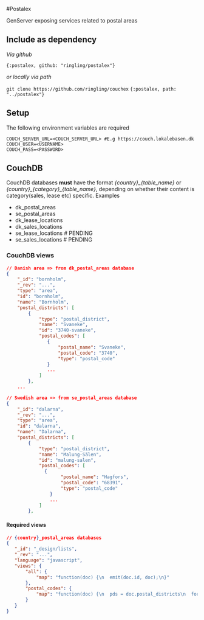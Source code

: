 #Postalex

GenServer exposing services related to postal areas


## Include as dependency
_Via github_

`{:postalex, github: "ringling/postalex"}`

_or locally via path_


`git clone https://github.com/ringling/couchex`
`{:postalex, path: "../postalex"}`

## Setup

The following environment variables are required
```
COUCH_SERVER_URL=<COUCH_SERVER_URL> #E.g https://couch.lokalebasen.dk
COUCH_USER=<USERNAME>
COUCH_PASS=<PASSWORD>
```

## CouchDB

CouchDB databases __must__ have the format *{country}\_{table_name}* or *{country}\_{category}\_{table_name}*, depending on whether their content is category(sales, lease etc) specific. Examples


* dk_postal_areas
* se_postal_areas
* dk_lease_locations
* dk_sales_locations
* se_lease_locations # PENDING
* se_sales_locations # PENDING

### CouchDB views


```json
// Danish area => from dk_postal_areas database
{
	"_id": "bornholm",
	"_rev": "...",
	"type": "area",
	"id": "bornholm",
	"name": "Bornholm",
	"postal_districts": [
		{
			"type": "postal_district",
			"name": "Svaneke",
			"id": "3740-svaneke",
			"postal_codes": [
			   {
			       "postal_name": "Svaneke",
			       "postal_code": "3740",
			       "type": "postal_code"
			   }
			   ...
			]
		},
	...

```

```json
// Swedish area => from se_postal_areas database
{
	"_id": "dalarna",
	"_rev": "...",
	"type": "area",
	"id": "dalarna",
	"name": "Dalarna",
	"postal_districts": [
		{
			"type": "postal_district",
			"name": "Malung-Sälen",
			"id": "malung-salen",
			"postal_codes": [
			  {
					"postal_name": "Hagfors",
					"postal_code": "68391",
					"type": "postal_code"
				}
				...
			]
		},
```

#### Required views

```json
// {country}_postal_areas databases
{
   "_id": "_design/lists",
   "_rev": "...",
   "language": "javascript",
   "views": {
       "all": {
           "map": "function(doc) {\n  emit(doc.id, doc);\n}"
       },
       "postal_codes": {
           "map": "function(doc) {\n  pds = doc.postal_districts\n  for(i=0;i<pds.length;i++){\n    pcs = pds[i].postal_codes\n    for(j=0;j<pcs.length;j++){\n      data = { postal_name: pcs[j].postal_name, postal_code: pcs[j].postal_code, type: pcs[j].type, postal_district_id: pds[i].id}\n      emit(pcs[j].postal_code, data );\n    }\n  }\n}"
       }
   }
}
```

